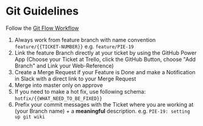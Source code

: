 # Git Guidelines
Follow the [Git Flow Workflow](https://www.atlassian.com/git/tutorials/comparing-workflows/gitflow-workflow)
1. Always work from feature branch with name convention `feature/{{TICKET-NUMBER}}` e.g. `feature/PIE-19` 
2. Link the feature Branch directly at your ticket by using the GitHub Power App (Choose your Ticket at Trello, click the GitHub Button, choose "Add Branch" and Link your Web-Reference)
3. Create a Merge Request if your Feature is Done and make a Notification in Slack with a direct link to your Merge Request
4. Merge into master only on approve
5. If you need to make a hot fix, use following schema: `hotfix/{{WHAT_NEED_TO_BE_FIXED}}`
6. Prefix your commit messages with the Ticket where you are working at (your Branch name) + a **meaningful** description. e.g. `PIE-19: setting up git wiki`
